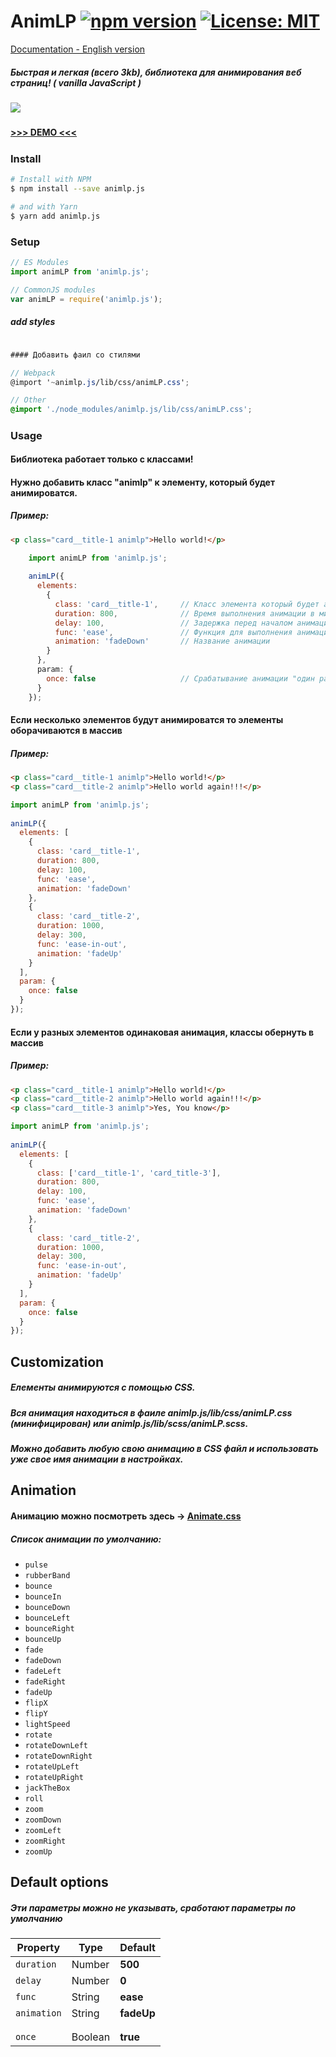 # AnimLP [![npm version](https://badge.fury.io/js/animlp.js.svg)](https://www.npmjs.com/package/animlp.js) [![License: MIT](https://img.shields.io/github/license/alexbol903/animLP.svg?color=green-light)](https://github.com/alexbol903/animLP/blob/master/LICENSE) 

[Documentation - English version](https://github.com/alexbol903/animLP/blob/master/README.md)

##### Быстрая и легкая (всего 3kb), библиотека для анимирования веб страниц! ( vanilla JavaScript )



![](https://i.imgur.com/Gw97GlW.gif)
#####
**[>>> DEMO <<<](https://alexbol903.github.io/mizuxe/)**

#####
### Install
```bash
# Install with NPM
$ npm install --save animlp.js

# and with Yarn
$ yarn add animlp.js
```

#####
### Setup
```js
// ES Modules
import animLP from 'animlp.js';

// CommonJS modules
var animLP = require('animlp.js');
```
##### add styles
```scss

#### Добавить фаил со стилями

// Webpack
@import '~animlp.js/lib/css/animLP.css';

// Other
@import './node_modules/animlp.js/lib/css/animLP.css';
```

#####
### Usage
#### Библиотека работает только с классами!

#### Нужно добавить класс "animlp" к элементу, который будет анимироватся.
##### Пример:
```html 
<p class="card__title-1 animlp">Hello world!</p>
```
```js
    import animLP from 'animlp.js';
    
    animLP({
      elements: 
        {
          class: 'card__title-1',     // Класс элемента который будет анимироватся
          duration: 800,              // Время выполнения анимации в милисикундах
          delay: 100,                 // Задержка перед началом анимации в милисикундах
          func: 'ease',               // Функция для выполнения анимации ( например: cubic-bezier.com )
          animation: 'fadeDown'       // Название анимации
        }
      },
      param: {
        once: false                   // Срабатывание анимации "один раз" или "постоянно" - (Boolean)
      }
    });
```

#### Если несколько элементов будут анимироватся то элементы оборачиваются в массив
##### Пример:
```html
<p class="card__title-1 animlp">Hello world!</p>
<p class="card__title-2 animlp">Hello world again!!!</p>
```
```js
import animLP from 'animlp.js';
    
animLP({
  elements: [
    {
      class: 'card__title-1',
      duration: 800,
      delay: 100,
      func: 'ease',
      animation: 'fadeDown'
    },
    {
      class: 'card__title-2',
      duration: 1000,
      delay: 300,
      func: 'ease-in-out',
      animation: 'fadeUp'
    }
  ],
  param: {
    once: false
  }
});
```

#### Если у разных элементов одинаковая анимация, классы обернуть в массив
##### Пример:
```html
<p class="card__title-1 animlp">Hello world!</p>
<p class="card__title-2 animlp">Hello world again!!!</p>
<p class="card__title-3 animlp">Yes, You know</p>
```
```js
import animLP from 'animlp.js';
    
animLP({
  elements: [
    {
      class: ['card__title-1', 'card_title-3'],
      duration: 800,
      delay: 100,
      func: 'ease',
      animation: 'fadeDown'
    },
    {
      class: 'card__title-2',
      duration: 1000,
      delay: 300,
      func: 'ease-in-out',
      animation: 'fadeUp'
    }
  ],
  param: {
    once: false
  }
});
```

#####
## Customization
##### Елементы анимируются с помощью CSS.
##### Вся анимация находиться в фаиле animlp.js/lib/css/animLP.css (минифицирован) или animlp.js/lib/scss/animLP.scss.
##### Можно добавить любую свою анимацию в CSS файл и использовать уже свое имя анимации в настройках.

#####
## Animation
#### Анимацию можно посмотреть здесь -> [Animate.css](https://daneden.github.io/animate.css/)

##### Список анимации по умолчанию:
* `pulse`
* `rubberBand`
* `bounce`
* `bounceIn`
* `bounceDown`
* `bounceLeft`
* `bounceRight`
* `bounceUp`
* `fade`
* `fadeDown`
* `fadeLeft`
* `fadeRight`
* `fadeUp`
* `flipX`
* `flipY`
* `lightSpeed`
* `rotate`
* `rotateDownLeft`
* `rotateDownRight`
* `rotateUpLeft`
* `rotateUpRight`
* `jackTheBox`
* `roll`
* `zoom`
* `zoomDown`
* `zoomLeft`
* `zoomRight`
* `zoomUp`

#####
## Default options
##### Эти параметры можно не указывать, сработают параметры по умолчанию
| Property  | Type  | Default   |
|-----------|-------|-----------|
|`duration` | Number| **500**   |
|`delay`    | Number| **0**     |
|`func`     | String| **ease**  |
|`animation`| String| **fadeUp**|
|           |       |           |
|           |       |           |
|`once`     |Boolean| **true**  |